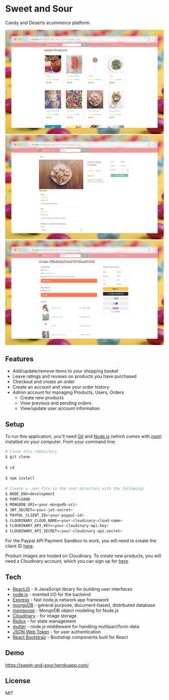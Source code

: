 # Sweet and Sour

Candy and Deserts ecommerce platform.

<img src="./img/screenshot-1.jpeg" width="600">
<img src="./img/screenshot-2.jpeg" width="600">
<img src="./img/screenshot-3.jpeg" width="600">

## Features

- Add/update/remove items to your shopping basket
- Leave ratings and reviews on products you have purchased
- Checkout and create an order
- Create an account and view your order history
- Admin account for managing Products, Users, Orders
  - Create new products
  - View previous and pending orders
  - View/update user account information

## Setup

To run this application, you'll need [Git](https://git-scm.com/) and [Node.js](https://nodejs.org/) (which comes with [npm](https://www.npmjs.com/)) installed on your computer. From your command line:

```sh
# Clone this repository
$ git clone

$ cd

$ npm install

# Create a .env file in the root directory with the following:
$ NODE_ENV=development
$ PORT=5000
$ MONGODB_URI=<your-mongodb-uri>
$ JWT_SECRET=<your-jwt-secret>
$ PAYPAL_CLIENT_ID=<your-paypal-id>
$ CLOUDINARY_CLOUD_NAME=<your-cloudinary-cloud-name>
$ CLOUDINARY_API_KEY=<your-cloudinary-api-key>
$ CLOUDINARY_API_SECRET=<your-cloudinary-api-secret>
```

For the Paypal API Payment Sandbox to work, you will need to create the client ID [here](https://developer.paypal.com/developer/accounts/).

Product images are hosted on Cloudinary. To create new products, you will need a Cloudinary account, which you can sign up for [here](https://cloudinary.com/documentation/image_upload_api_reference).

## Tech

- [ReactJS](https://reactjs.org/) - A JavaScript library for building user interfaces
- [node.js](http://nodejs.org) - evented I/O for the backend
- [Express](http://expressjs.com) - fast node.js network app framework
- [mongoDB](https://www.mongodb.com/) - general purpose, document-based, distributed database
- [mongoose](https://mongoosejs.com/) - MongoDB object modeling for Node.js
- [Cloudinary](https://cloudinary.com/) - for image storage
- [Redux](https://react-redux.js.org/) - for state management
- [multer](https://www.npmjs.com/package/multer) - node.js middleware for handling multipart/form-data
- [JSON Web Token](https://jwt.io/) - for user authentication
- [React Bootstrap](https://react-bootstrap.github.io/) - Bootstrap components built for React

## Demo

https://sweet-and-sour.herokuapp.com/

## License

MIT
